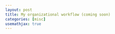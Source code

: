 ```yaml
---
layout: post
title: My organizational workflow (coming soon)
categories: [misc]
usemathjax: true
---
```


